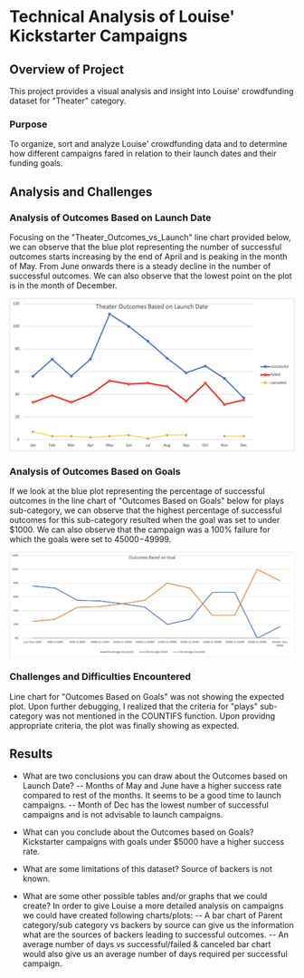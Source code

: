# Technical Analysis of Louise' Kickstarter Campaigns

## Overview of Project
This project provides a visual analysis and insight into Louise' crowdfunding dataset for "Theater" category. 

### Purpose
To organize, sort and analyze Louise' crowdfunding data and to determine how different campaigns fared in relation to their launch dates and their funding goals.

## Analysis and Challenges

### Analysis of Outcomes Based on Launch Date
Focusing on the "Theater_Outcomes_vs_Launch" line chart provided below, we can observe that the blue plot representing the number of successful outcomes starts increasing by the end of April and is peaking in the month of May.  From June onwards there is a steady decline in the number of successful outcomes. We can also observe that the lowest point on the plot is in the month of December.

![](resources/Theater_Outcomes_vs_Launch.png)

### Analysis of Outcomes Based on Goals
If we look at the blue plot representing the percentage of successful outcomes in the line chart of "Outcomes Based on Goals" below for plays sub-category, we can observe that the highest percentage of successful outcomes for this sub-category resulted when the goal was set to under $1000. We can also observe that the campaign was a 100% failure for which the goals were set to $45000-$49999.

![](resources/Outcomes_vs_Goals.png)

### Challenges and Difficulties Encountered
Line chart for "Outcomes Based on Goals" was not showing the expected plot. Upon further debugging, I realized that the criteria for "plays" sub-category was not mentioned in the COUNTIFS function. Upon providng appropriate criteria, the plot was finally showing as expected.


## Results

- What are two conclusions you can draw about the Outcomes based on Launch Date?
-- Months of May and June have a higher success rate compared to rest of the months. It seems to be a good time to launch campaigns.
-- Month of Dec has the lowest number of successful campaigns and is not advisable to launch campaigns.

- What can you conclude about the Outcomes based on Goals?
Kickstarter campaigns with goals under $5000 have a higher success rate.

- What are some limitations of this dataset?
Source of backers is not known. 

- What are some other possible tables and/or graphs that we could create?
In order to give Louise a more detailed analysis on campaigns we could have created following charts/plots:
-- A bar chart of Parent category/sub category vs backers by source can give us the information what are the sources of backers leading to successful outcomes.
-- An average number of days vs successful/failed & canceled bar chart would also give us an average number of days required per successful campaign.